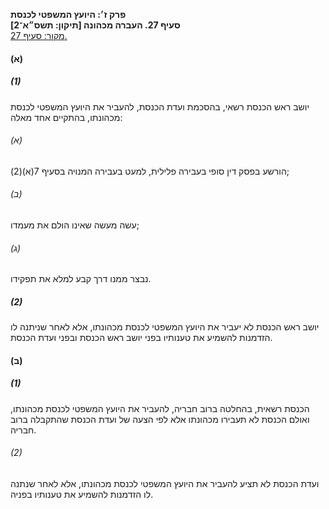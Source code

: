 **פרק ז׳: היועץ המשפטי לכנסת**  
**סעיף 27. העברה מכהונה [תיקון: תשס״א־2]**  
[מקור: סעיף 27. ](https://he.wikisource.org/wiki/חוק_הכנסת#סעיף_27)  

#### (א)
##### (1)
יושב ראש הכנסת רשאי, בהסכמת ועדת הכנסת, להעביר את היועץ המשפטי לכנסת מכהונתו, בהתקיים אחד מאלה:
###### (א)
הורשע בפסק דין סופי בעבירה פלילית, למעט בעבירה המנויה בסעיף 7(א)(2);
###### (ב)
עשה מעשה שאינו הולם את מעמדו;
###### (ג)
נבצר ממנו דרך קבע למלא את תפקידו.
##### (2)
יושב ראש הכנסת לא יעביר את היועץ המשפטי לכנסת מכהונתו, אלא לאחר שניתנה לו הזדמנות להשמיע את טענותיו בפני יושב ראש הכנסת ובפני ועדת הכנסת.
#### (ב)
##### (1)
הכנסת רשאית, בהחלטה ברוב חבריה, להעביר את היועץ המשפטי לכנסת מכהונתו, ואולם הכנסת לא תעבירו מכהונתו אלא לפי הצעה של ועדת הכנסת שהתקבלה ברוב חבריה.
###### (2)
ועדת הכנסת לא תציע להעביר את היועץ המשפטי לכנסת מכהונתו, אלא לאחר שנתנה לו הזדמנות להשמיע את טענותיו בפניה. 